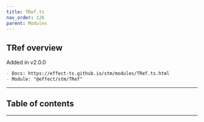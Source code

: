 ```yaml
---
title: TRef.ts
nav_order: 126
parent: Modules
---
```


## TRef overview

Added in v2.0.0

```md
- Docs: https://effect-ts.github.io/stm/modules/TRef.ts.html
- Module: "@effect/stm/TRef"
```

---

<h2 class="text-delta">Table of contents</h2>

---
